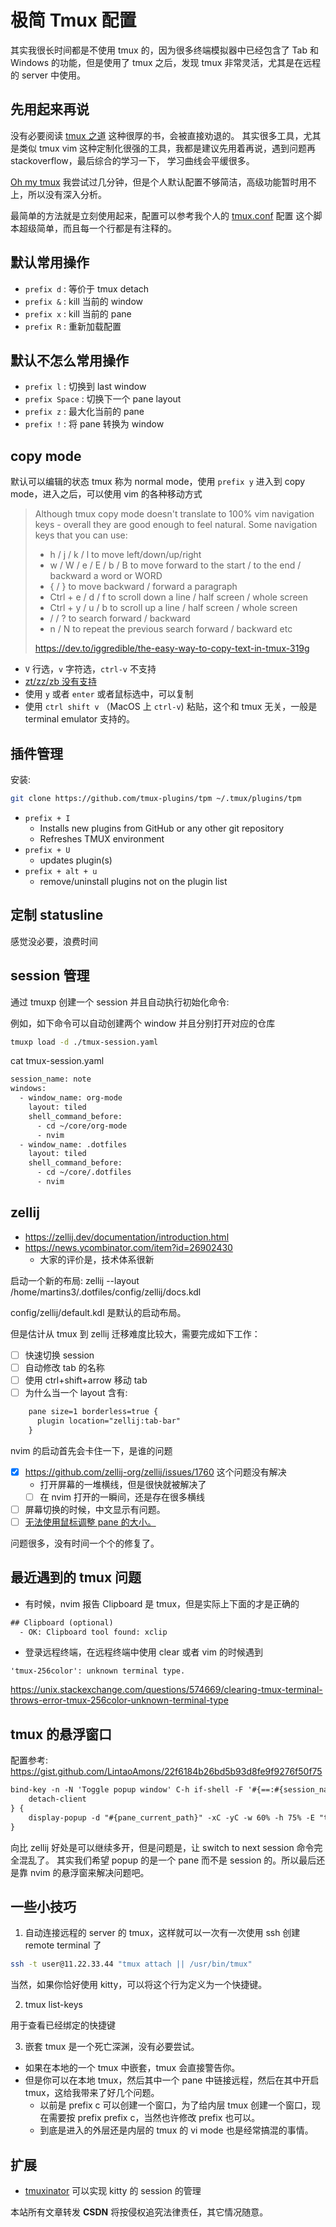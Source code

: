 # 极简 Tmux 配置

其实我很长时间都是不使用 tmux 的，因为很多终端模拟器中已经包含了 Tab 和 Windows 的功能，但是使用了 tmux 之后，发现 tmux 非常灵活，尤其是在远程的 server 中使用。

## 先用起来再说
没有必要阅读 [tmux 之道](https://leanpub.com/the-tao-of-tmux/read) 这种很厚的书，会被直接劝退的。
其实很多工具，尤其是类似 tmux vim 这种定制化很强的工具，我都是建议先用着再说，遇到问题再 stackoverflow，最后综合的学习一下，
学习曲线会平缓很多。

[Oh my tmux](https://github.com/gpakosz/.tmux) 我尝试过几分钟，但是个人默认配置不够简洁，高级功能暂时用不上，所以没有深入分析。

最简单的方法就是立刻使用起来，配置可以参考我个人的 [tmux.conf](https://github.com/Martins3/My-Linux-Config/blob/master/scripts/tmux.conf) 配置
这个脚本超级简单，而且每一个行都是有注释的。

## 默认常用操作
- `prefix d` : 等价于 tmux detach
- `prefix &` : kill 当前的 window
- `prefix x` : kill 当前的 pane
- `prefix R` : 重新加载配置

## 默认不怎么常用操作
- `prefix l` : 切换到 last window
- `prefix Space` : 切换下一个 pane layout
- `prefix z` : 最大化当前的 pane
- `prefix !` : 将 pane 转换为 window

## copy mode
默认可以编辑的状态 tmux 称为 normal mode，使用 `prefix y` 进入到 copy mode，进入之后，可以使用 vim 的各种移动方式

> Although tmux copy mode doesn't translate to 100% vim navigation keys - overall they are good enough to feel natural. Some navigation keys that you can use:
> - h / j / k / l to move left/down/up/right
> - w / W / e / E / b / B to move forward to the start / to the end / backward a word or WORD
> - { / } to move backward / forward a paragraph
> - Ctrl + e / d / f to scroll down a line / half screen / whole screen
> - Ctrl + y / u / b to scroll up a line / half screen / whole screen
> - / / ? to search forward / backward
> - n / N to repeat the previous search forward / backward
> etc
>
>  https://dev.to/iggredible/the-easy-way-to-copy-text-in-tmux-319g

- `V` 行选，`v` 字符选，`ctrl-v` 不支持
- [zt/zz/zb 没有支持](https://www.reddit.com/r/tmux/comments/5yoh1q/is_there_a_hack_to_have_vi_ztzzzb_in_copy_mode/)
- 使用 `y` 或者 `enter` 或者鼠标选中，可以复制
- 使用 `ctrl shift v` （MacOS 上 `ctrl-v`) 粘贴，这个和 tmux 无关，一般是 terminal emulator 支持的。

## 插件管理

安装:
```sh
git clone https://github.com/tmux-plugins/tpm ~/.tmux/plugins/tpm
```

- `prefix + I`
  - Installs new plugins from GitHub or any other git repository
  - Refreshes TMUX environment
- `prefix + U`
  - updates plugin(s)
- `prefix + alt + u`
  - remove/uninstall plugins not on the plugin list

## 定制 statusline
感觉没必要，浪费时间

## session 管理

通过 tmuxp 创建一个 session 并且自动执行初始化命令:

例如，如下命令可以自动创建两个 window 并且分别打开对应的仓库
```sh
tmuxp load -d ./tmux-session.yaml
```

cat tmux-session.yaml
```txt
session_name: note
windows:
  - window_name: org-mode
    layout: tiled
    shell_command_before:
      - cd ~/core/org-mode
      - nvim
  - window_name: .dotfiles
    layout: tiled
    shell_command_before:
      - cd ~/core/.dotfiles
      - nvim
```

## zellij
- https://zellij.dev/documentation/introduction.html
- https://news.ycombinator.com/item?id=26902430
  - 大家的评价是，技术体系很新

启动一个新的布局:
zellij --layout /home/martins3/.dotfiles/config/zellij/docs.kdl

config/zellij/default.kdl 是默认的启动布局。

但是估计从 tmux 到 zellij 迁移难度比较大，需要完成如下工作：
- [ ] 快速切换 session
- [ ] 自动修改 tab 的名称
- [ ] 使用 ctrl+shift+arrow 移动 tab
- [ ] 为什么当一个 layout 含有:
```txt
    pane size=1 borderless=true {
      plugin location="zellij:tab-bar"
    }
```
nvim 的启动首先会卡住一下，是谁的问题
- [x] https://github.com/zellij-org/zellij/issues/1760 这个问题没有解决
  - 打开屏幕的一堆横线，但是很快就被解决了
  - [ ] 在 nvim 打开的一瞬间，还是存在很多横线
- [ ] 屏幕切换的时候，中文显示有问题。
- [ ] [无法使用鼠标调整 pane 的大小。](https://github.com/zellij-org/zellij/issues/1262)

问题很多，没有时间一个个的修复了。

## 最近遇到的 tmux 问题
- 有时候，nvim 报告 Clipboard 是 tmux，但是实际上下面的才是正确的
```txt
## Clipboard (optional)
  - OK: Clipboard tool found: xclip
```
- 登录远程终端，在远程终端中使用 clear 或者 vim 的时候遇到
```txtxtxtxt
'tmux-256color': unknown terminal type.
```
https://unix.stackexchange.com/questions/574669/clearing-tmux-terminal-throws-error-tmux-256color-unknown-terminal-type


## tmux 的悬浮窗口
配置参考: https://gist.github.com/LintaoAmons/22f6184b26bd5b93d8fe9f9276f50f75
```txt
bind-key -n -N 'Toggle popup window' C-h if-shell -F '#{==:#{session_name},popup}' {
    detach-client
} {
    display-popup -d "#{pane_current_path}" -xC -yC -w 60% -h 75% -E "tmux attach-session -t popup || tmux new-session -s popup"
}
```
向比 zellij 好处是可以继续多开，但是问题是，让 switch to next session 命令完全混乱了。
其实我们希望 popup 的是一个 pane 而不是 session 的。所以最后还是靠 nvim 的悬浮窗来解决问题吧。

## 一些小技巧

1. 自动连接远程的 server 的 tmux，这样就可以一次有一次使用 ssh 创建 remote terminal 了
```sh
ssh -t user@11.22.33.44 "tmux attach || /usr/bin/tmux"
```
当然，如果你恰好使用 kitty，可以将这个行为定义为一个快捷键。

2. tmux list-keys

用于查看已经绑定的快捷键

3. 嵌套 tmux 是一个死亡深渊，没有必要尝试。
  - 如果在本地的一个 tmux 中嵌套，tmux 会直接警告你。
  - 但是你可以在本地 tmux，然后其中一个 pane 中链接远程，然后在其中开启 tmux，这给我带来了好几个问题。
    - 以前是 prefix c 可以创建一个窗口，为了给内层 tmux 创建一个窗口，现在需要按 prefix prefix c，当然也许修改 prefix 也可以。
    - 到底是进入的外层还是内层的 tmux 的 vi mode 也是经常搞混的事情。

## 扩展
- [tmuxinator](https://github.com/tmuxinator/tmuxinator) 可以实现 kitty 的 session 的管理

<script src="https://giscus.app/client.js"
        data-repo="Martins3/My-Linux-Config"
        data-repo-id="MDEwOlJlcG9zaXRvcnkyMTUwMDkyMDU="
        data-category="General"
        data-category-id="MDE4OkRpc2N1c3Npb25DYXRlZ29yeTMyODc0NjA5"
        data-mapping="pathname"
        data-reactions-enabled="1"
        data-emit-metadata="0"
        data-input-position="bottom"
        data-theme="light"
        data-lang="en"
        crossorigin="anonymous"
        async>
</script>

本站所有文章转发 **CSDN** 将按侵权追究法律责任，其它情况随意。
